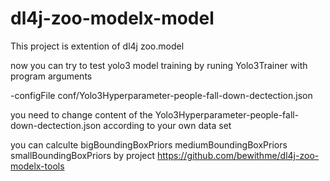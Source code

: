 # dl4j-zoo-modelx-model

This project is extention of dl4j zoo.model 

now you can try to test yolo3 model training by runing Yolo3Trainer with program arguments 

-configFile conf/Yolo3Hyperparameter-people-fall-down-dectection.json

you need to change content of the Yolo3Hyperparameter-people-fall-down-dectection.json according to your own data set

you can calculte bigBoundingBoxPriors mediumBoundingBoxPriors smallBoundingBoxPriors by project https://github.com/bewithme/dl4j-zoo-modelx-tools
